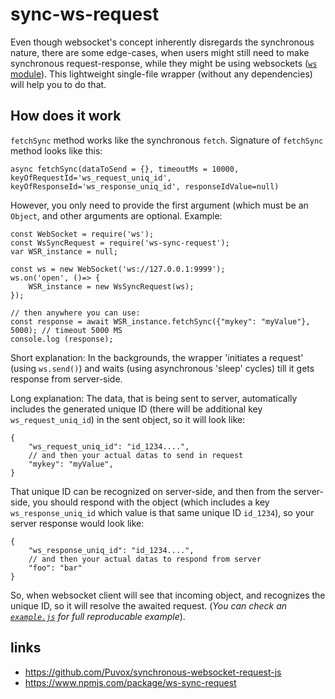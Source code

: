 # sync-ws-request
Even though websocket's concept inherently disregards the synchronous nature, there are some edge-cases, when users might still need to make synchronous request-response, while they might be using websockets ([`ws` module](https://www.npmjs.com/package/ws)). This lightweight single-file wrapper (without any dependencies) will help you to do that.


## How does it work
`fetchSync` method works like the synchronous `fetch`. Signature of `fetchSync` method looks like this:
```
async fetchSync(dataToSend = {}, timeoutMs = 10000, keyOfRequestId='ws_request_uniq_id', keyOfResponseId='ws_response_uniq_id', responseIdValue=null)
```
However, you only need to provide the first argument (which must be an `Object`, and other arguments are optional. Example:
```
const WebSocket = require('ws');
const WsSyncRequest = require('ws-sync-request');
var WSR_instance = null;

const ws = new WebSocket('ws://127.0.0.1:9999');
ws.on('open', ()=> {
	WSR_instance = new WsSyncRequest(ws);
}); 

// then anywhere you can use:
const response = await WSR_instance.fetchSync({"mykey": "myValue"}, 5000); // timeout 5000 MS
console.log (response);

```

Short explanation: In the backgrounds, the wrapper 'initiates a request' (using `ws.send()`) and waits (using asynchronous 'sleep' cycles) till it gets response from server-side. 

Long explanation: The data, that is being sent to server, automatically includes the generated unique ID (there will be additional key `ws_request_uniq_id`) in the sent object, so it will look like:
```
{
    "ws_request_uniq_id": "id_1234....",
    // and then your actual datas to send in request
    "mykey": "myValue",
}
```
That unique ID can be recognized on server-side, and then from the server-side, you should respond with the object (which includes a key `ws_response_uniq_id` which value is that same unique ID `id_1234`), so your server response would look like:
```
{
    "ws_response_uniq_id": "id_1234....",
    // and then your actual datas to respond from server
    "foo": "bar"
}
```
So, when websocket client will see that incoming object, and recognizes the unique ID, so it will resolve the awaited request.
(_You can check an [`example.js`](https://github.com/Puvox/synchronous-websocket-request-js/blob/main/example.js) for full reproducable example_).


## links
- https://github.com/Puvox/synchronous-websocket-request-js
- https://www.npmjs.com/package/ws-sync-request
